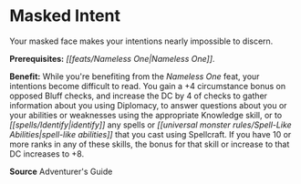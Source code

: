 ﻿---
cssclass: [feats]

---
# Masked Intent

Your masked face makes your intentions nearly impossible to discern.

**Prerequisites:** _[[feats/Nameless One|Nameless One]]_.

**Benefit:** While you're benefiting from the _Nameless One_ feat, your intentions become difficult to read. You gain a +4 circumstance bonus on opposed Bluff checks, and increase the DC by 4 of checks to gather information about you using Diplomacy, to answer questions about you or your abilities or weaknesses using the appropriate Knowledge skill, or to _[[spells/Identify|identify]]_ any spells or _[[universal monster rules/Spell-Like Abilities|spell-like abilities]]_ that you cast using Spellcraft. If you have 10 or more ranks in any of these skills, the bonus for that skill or increase to that DC increases to +8.

**Source** Adventurer's Guide
